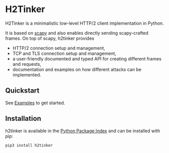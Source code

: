 # H2Tinker

H2Tinker is a minimalistic low-level HTTP/2 client implementation in Python.

It is based on [scapy](https://github.com/secdev/scapy) and also enables directly sending scapy-crafted frames. On top of scapy, h2tinker provides
* HTTP/2 connection setup and management,
* TCP and TLS connection setup and management,
* a user-friendly documented and typed API for creating different frames and requests,
* documentation and examples on how different attacks can be implemented.

## Quickstart

See [Examples](https://github.com/kspar/h2tinker/wiki/Examples) to get started.

## Installation

h2tinker is available in the [Python Package Index](https://pypi.org/project/h2tinker) and can be installed with pip:
```
pip3 install h2tinker
```

